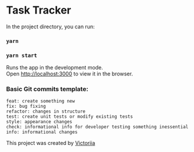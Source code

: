 # Task Tracker

In the project directory, you can run:

### `yarn`
### `yarn start`


Runs the app in the development mode.\
Open [http://localhost:3000](http://localhost:3000) to view it in the browser.

### Basic Git commits template:

```
feat: create something new
fix: bug fixing
refactor: changes in structure
test: create unit tests or modify existing tests
style: appearance changes
check: informational info for developer testing something inessential
info: informational changes 
```

This project was created by [Victoriia](https://github.com/Lithuwix)